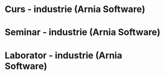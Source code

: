 # Curs - industrie (Arnia Software)
# Seminar - industrie (Arnia Software)
# Laborator - industrie (Arnia Software)
